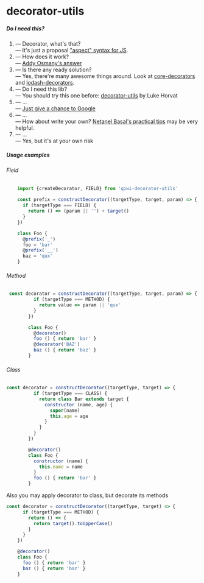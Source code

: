 # decorator-utils

##### Do I need this?
1. — Decorator, what's that?  
   — It's just a proposal ["aspect" syntax for JS](https://github.com/tc39/proposal-decorators).
2. — How does it work?  
   — [Addy Osmany's answer](https://medium.com/google-developers/exploring-es7-decorators-76ecb65fb841)
3. — Is there any ready solution?  
   — Yes, there're many awesome things around. Look at [core-decorators](https://www.npmjs.com/package/core-decorators) and [lodash-decorators](https://www.npmjs.com/package/lodash-decorators). 
4. — Do I need this lib?  
   — You should try this one before: [decorator-utils](https://www.npmjs.com/package/decorator-utils) by Luke Horvat
5. — ...  
   — [Just give a chance to Google](https://google.com/search?q=js+decorator+utils)
6. — ...   
   — How about write your own? [Netanel Basal's practical tips](https://netbasal.com/create-and-test-decorators-in-javascript-85e8d5cf879c) may be very helpful.
6. — ...  
   — *Yes*, but it's at your own risk

##### Usage examples
###### Field
```javascript
    import {createDecorator, FIELD} from 'qiwi-decorator-utils'
    
    const prefix = constructDecorator((targetType, target, param) => {
      if (targetType === FIELD) {
        return () => (param || '') + target()
      }
    })

    class Foo {
      @prefix('_')
      foo = 'bar'
      @prefix('__')
      baz = 'qux'
    }
```

###### Method
```javascript
 const decorator = constructDecorator((targetType, target, param) => {
          if (targetType === METHOD) {
            return value => param || 'qux'
          }
        })

        class Foo {
          @decorator()
          foo () { return 'bar' }
          @decorator('BAZ')
          baz () { return 'baz' }
        }
```

###### Class
```javascript
const decorator = constructDecorator((targetType, target) => {
          if (targetType === CLASS) {
            return class Bar extends target {
              constructor (name, age) {
                super(name)
                this.age = age
              }
            }
          }
        })

        @decorator()
        class Foo {
          constructor (name) {
            this.name = name
          }
          foo () { return 'bar' }
        }
```

Also you may apply decorator to class, but decorate its methods

```javascript
const decorator = constructDecorator((targetType, target) => {
      if (targetType === METHOD) {
        return () => {
          return target().toUpperCase()
        }
      }
    })

    @decorator()
    class Foo {
      foo () { return 'bar' }
      baz () { return 'baz' }
    }
```

